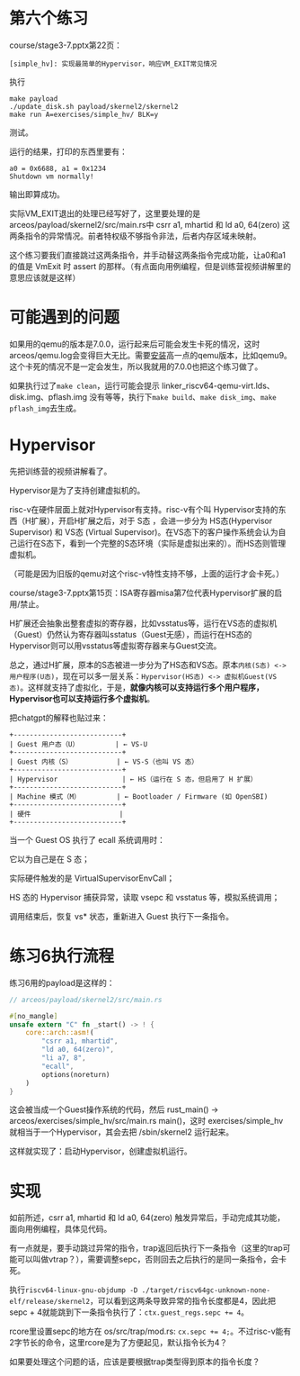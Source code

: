 # 第六个练习

course/stage3-7.pptx第22页：

`[simple_hv]: 实现最简单的Hypervisor，响应VM_EXIT常见情况`

执行
```shell
make payload
./update_disk.sh payload/skernel2/skernel2
make run A=exercises/simple_hv/ BLK=y
```
测试。

运行的结果，打印的东西里要有：
```shell
a0 = 0x6688, a1 = 0x1234
Shutdown vm normally!
```
输出即算成功。

实际VM_EXIT退出的处理已经写好了，这里要处理的是arceos/payload/skernel2/src/main.rs中 csrr a1, mhartid 和 ld a0, 64(zero) 这两条指令的异常情况。前者特权级不够指令非法，后者内存区域未映射。

这个练习要我们直接跳过这两条指令，并手动替这两条指令完成功能，让a0和a1的值是 VmExit 时 assert 的那样。（有点面向用例编程，但是训练营视频讲解里的意思应该就是这样）

# 可能遇到的问题
如果用的qemu的版本是7.0.0，运行起来后可能会发生卡死的情况，这时arceos/qemu.log会变得巨大无比。需要[安装](https://learningos.cn/rCore-Camp-Guide-2025S/0setup-devel-env.html#qemu)高一点的qemu版本，比如qemu9。这个卡死的情况不是一定会发生，所以我就用的7.0.0也把这个练习做了。

如果执行过了`make clean`，运行可能会提示 linker_riscv64-qemu-virt.lds、disk.img、pflash.img 没有等等，执行下`make build`、`make disk_img`、`make pflash_img`去生成。

# Hypervisor
先把训练营的视频讲解看了。

Hypervisor是为了支持创建虚拟机的。

risc-v在硬件层面上就对Hypervisor有支持。risc-v有个叫 Hypervisor支持的东西（H扩展），开启H扩展之后，对于 S态 ，会进一步分为 HS态(Hypervisor Supervisor) 和 VS态 (Virtual Supervisor)。在VS态下的客户操作系统会认为自己运行在S态下，看到一个完整的S态环境（实际是虚拟出来的）。而HS态则管理虚拟机。

（可能是因为旧版的qemu对这个risc-v特性支持不够，上面的运行才会卡死。）

course/stage3-7.pptx第15页：ISA寄存器misa第7位代表Hypervisor扩展的启用/禁止。

H扩展还会抽象出整套虚拟的寄存器，比如vsstatus等，运行在VS态的虚拟机（Guest）仍然认为寄存器叫sstatus（Guest无感），而运行在HS态的Hypervisor则可以用vsstatus等虚拟寄存器来与Guest交流。

总之，通过H扩展，原本的S态被进一步分为了HS态和VS态。原本`内核(S态) <-> 用户程序(U态)`，现在可以多一层关系：`Hypervisor(HS态) <-> 虚拟机Guest(VS态)`。这样就支持了虚拟化，于是，**就像内核可以支持运行多个用户程序，Hypervisor也可以支持运行多个虚拟机**。

把chatgpt的解释也贴过来：
```
+---------------------------+
| Guest 用户态（U）         | ← VS-U
+---------------------------+
| Guest 内核（S）           | ← VS-S（也叫 VS 态）
+---------------------------+
| Hypervisor                | ← HS（运行在 S 态，但启用了 H 扩展）
+---------------------------+
| Machine 模式（M）         | ← Bootloader / Firmware (如 OpenSBI)
+---------------------------+
| 硬件                      |
+---------------------------+
```

当一个 Guest OS 执行了 ecall 系统调用时：

它以为自己是在 S 态；

实际硬件触发的是 VirtualSupervisorEnvCall；

HS 态的 Hypervisor 捕获异常，读取 vsepc 和 vsstatus 等，模拟系统调用；

调用结束后，恢复 vs* 状态，重新进入 Guest 执行下一条指令。

# 练习6执行流程
练习6用的payload是这样的：
```Rust
// arceos/payload/skernel2/src/main.rs

#[no_mangle]
unsafe extern "C" fn _start() -> ! {
    core::arch::asm!(
        "csrr a1, mhartid",
        "ld a0, 64(zero)",
        "li a7, 8",
        "ecall",
        options(noreturn)
    )
}
```
这会被当成一个Guest操作系统的代码，然后 rust_main() -> arceos/exercises/simple_hv/src/main.rs main()，这时 exercises/simple_hv 就相当于一个Hypervisor，其会去把 /sbin/skernel2 运行起来。

这样就实现了：启动Hypervisor，创建虚拟机运行。

# 实现
如前所述，csrr a1, mhartid 和 ld a0, 64(zero) 触发异常后，手动完成其功能，面向用例编程，具体见代码。

有一点就是，要手动跳过异常的指令，trap返回后执行下一条指令（这里的trap可能可以叫做vtrap？），需要调整sepc，否则回去之后执行的是同一条指令，会卡死。

执行`riscv64-linux-gnu-objdump -D ./target/riscv64gc-unknown-none-elf/release/skernel2`，可以看到这两条导致异常的指令长度都是4，因此把sepc + 4就能跳到下一条指令执行了：`ctx.guest_regs.sepc += 4`。

rcore里设置sepc的地方在 os/src/trap/mod.rs: `cx.sepc += 4;`。不过risc-v能有2字节长的命令，这里rcore是为了方便起见，默认指令长为4？

如果要处理这个问题的话，应该是要根据trap类型得到原本的指令长度？